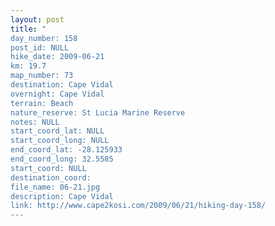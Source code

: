 ```yaml
---
layout: post
title: "
day_number: 158
post_id: NULL
hike_date: 2009-06-21
km: 19.7
map_number: 73
destination: Cape Vidal
overnight: Cape Vidal
terrain: Beach
nature_reserve: St Lucia Marine Reserve
notes: NULL
start_coord_lat: NULL
start_coord_long: NULL
end_coord_lat: -28.125933
end_coord_long: 32.5585
start_coord: NULL
destination_coord: 
file_name: 06-21.jpg
description: Cape Vidal
link: http://www.cape2kosi.com/2009/06/21/hiking-day-158/
---
```

